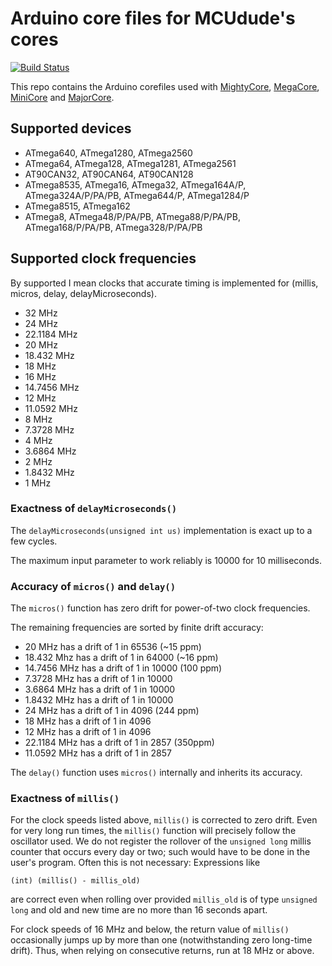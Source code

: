 # Arduino core files for MCUdude's cores
[![Build Status](https://travis-ci.org/MCUdude/MCUdude_corefiles.svg?branch=master)](https://travis-ci.org/MCUdude/MCUdude_corefiles)

This repo contains the Arduino corefiles used with [MightyCore](https://github.com/MCUdude/MightyCore), [MegaCore](https://github.com/MCUdude/MegaCore), [MiniCore](https://github.com/MCUdude/MiniCore) and [MajorCore](https://github.com/MCUdude/MightyCore).


## Supported devices

* ATmega640, ATmega1280, ATmega2560
* ATmega64, ATmega128, ATmega1281, ATmega2561
* AT90CAN32, AT90CAN64, AT90CAN128
* ATmega8535, ATmega16, ATmega32, ATmega164A/P, ATmega324A/P/PA/PB, ATmega644/P, ATmega1284/P
* ATmega8515, ATmega162
* ATmega8, ATmega48/P/PA/PB, ATmega88/P/PA/PB, ATmega168/P/PA/PB, ATmega328/P/PA/PB


## Supported clock frequencies

By supported I mean clocks that accurate timing is implemented for (millis,
micros, delay, delayMicroseconds).

* 32 MHz
* 24 MHz
* 22.1184 MHz
* 20 MHz
* 18.432 MHz
* 18 MHz
* 16 MHz
* 14.7456 MHz
* 12 MHz
* 11.0592 MHz
* 8 MHz
* 7.3728 MHz
* 4 MHz
* 3.6864 MHz
* 2 MHz
* 1.8432 MHz
* 1 MHz


### Exactness of `delayMicroseconds()`

The `delayMicroseconds(unsigned int us)` implementation is exact up to a few
cycles.

The maximum input parameter to work reliably is 10000 for 10 milliseconds.


### Accuracy of `micros()` and `delay()`

The `micros()` function has zero drift for power-of-two clock frequencies.

The remaining frequencies are sorted by finite drift accuracy:

* 20 MHz has a drift of 1 in 65536 (~15 ppm)
* 18.432 Mhz has a drift of 1 in 64000 (~16 ppm)
* 14.7456 MHz has a drift of 1 in 10000 (100 ppm)
*  7.3728 MHz has a drift of 1 in 10000
*  3.6864 MHz has a drift of 1 in 10000
*  1.8432 MHz has a drift of 1 in 10000
* 24 MHz has a drift of 1 in 4096 (244 ppm)
* 18 MHz has a drift of 1 in 4096
* 12 MHz has a drift of 1 in 4096
* 22.1184 MHz has a drift of 1 in 2857 (350ppm)
* 11.0592 MHz has a drift of 1 in 2857

The `delay()` function uses `micros()` internally and inherits its accuracy.


### Exactness of `millis()`

For the clock speeds listed above, `millis()` is corrected to zero drift.
Even for very long run times, the `millis()` function will precisely follow the
oscillator used.
We do not register the rollover of the `unsigned long` millis counter that
occurs every day or two; such would have to be done in the user's program.
Often this is not necessary:  Expressions like

    (int) (millis() - millis_old)

are correct even when rolling over provided `millis_old` is of type `unsigned long`
and old and new time are no more than 16 seconds apart.

For clock speeds of 16 MHz and below, the return value of `millis()`
occasionally jumps up by more than one (notwithstanding zero long-time drift).
Thus, when relying on consecutive returns, run at 18 MHz or above.
